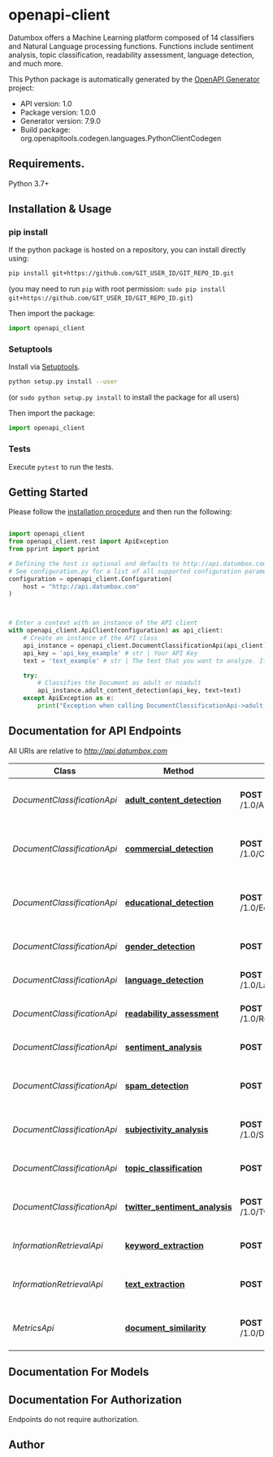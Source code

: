 # openapi-client
Datumbox offers a Machine Learning platform composed of 14 classifiers and Natural Language processing functions. Functions include sentiment analysis, topic classification, readability assessment, language detection, and much more.

This Python package is automatically generated by the [OpenAPI Generator](https://openapi-generator.tech) project:

- API version: 1.0
- Package version: 1.0.0
- Generator version: 7.9.0
- Build package: org.openapitools.codegen.languages.PythonClientCodegen

## Requirements.

Python 3.7+

## Installation & Usage
### pip install

If the python package is hosted on a repository, you can install directly using:

```sh
pip install git+https://github.com/GIT_USER_ID/GIT_REPO_ID.git
```
(you may need to run `pip` with root permission: `sudo pip install git+https://github.com/GIT_USER_ID/GIT_REPO_ID.git`)

Then import the package:
```python
import openapi_client
```

### Setuptools

Install via [Setuptools](http://pypi.python.org/pypi/setuptools).

```sh
python setup.py install --user
```
(or `sudo python setup.py install` to install the package for all users)

Then import the package:
```python
import openapi_client
```

### Tests

Execute `pytest` to run the tests.

## Getting Started

Please follow the [installation procedure](#installation--usage) and then run the following:

```python

import openapi_client
from openapi_client.rest import ApiException
from pprint import pprint

# Defining the host is optional and defaults to http://api.datumbox.com
# See configuration.py for a list of all supported configuration parameters.
configuration = openapi_client.Configuration(
    host = "http://api.datumbox.com"
)



# Enter a context with an instance of the API client
with openapi_client.ApiClient(configuration) as api_client:
    # Create an instance of the API class
    api_instance = openapi_client.DocumentClassificationApi(api_client)
    api_key = 'api_key_example' # str | Your API Key
    text = 'text_example' # str | The text that you want to analyze. It should not contain HTML tags. (optional)

    try:
        # Classifies the Document as adult or noadult
        api_instance.adult_content_detection(api_key, text=text)
    except ApiException as e:
        print("Exception when calling DocumentClassificationApi->adult_content_detection: %s\n" % e)

```

## Documentation for API Endpoints

All URIs are relative to *http://api.datumbox.com*

Class | Method | HTTP request | Description
------------ | ------------- | ------------- | -------------
*DocumentClassificationApi* | [**adult_content_detection**](docs/DocumentClassificationApi.md#adult_content_detection) | **POST** /1.0/AdultContentDetection.json | Classifies the Document as adult or noadult
*DocumentClassificationApi* | [**commercial_detection**](docs/DocumentClassificationApi.md#commercial_detection) | **POST** /1.0/CommercialDetection.json | Classifies the Document as commercial or nocommercial
*DocumentClassificationApi* | [**educational_detection**](docs/DocumentClassificationApi.md#educational_detection) | **POST** /1.0/EducationalDetection.json | Classifies the Document as educational or noeducational
*DocumentClassificationApi* | [**gender_detection**](docs/DocumentClassificationApi.md#gender_detection) | **POST** /1.0/GenderDetection.json | Gender Detection Service
*DocumentClassificationApi* | [**language_detection**](docs/DocumentClassificationApi.md#language_detection) | **POST** /1.0/LanguageDetection.json | Identifies the Language of the Document
*DocumentClassificationApi* | [**readability_assessment**](docs/DocumentClassificationApi.md#readability_assessment) | **POST** /1.0/ReadabilityAssessment.json | Evaluates the Readability of the Document
*DocumentClassificationApi* | [**sentiment_analysis**](docs/DocumentClassificationApi.md#sentiment_analysis) | **POST** /1.0/SentimentAnalysis.json | Identifies the Sentiment of the Document
*DocumentClassificationApi* | [**spam_detection**](docs/DocumentClassificationApi.md#spam_detection) | **POST** /1.0/SpamDetection.json | Classifies the Document as spam or nospam
*DocumentClassificationApi* | [**subjectivity_analysis**](docs/DocumentClassificationApi.md#subjectivity_analysis) | **POST** /1.0/SubjectivityAnalysis.json | Classifies Document as Subjective or Objective
*DocumentClassificationApi* | [**topic_classification**](docs/DocumentClassificationApi.md#topic_classification) | **POST** /1.0/TopicClassification.json | Identifies the Topic of the Document
*DocumentClassificationApi* | [**twitter_sentiment_analysis**](docs/DocumentClassificationApi.md#twitter_sentiment_analysis) | **POST** /1.0/TwitterSentimentAnalysis.json | Identifies the Sentiment of Twitter Messages
*InformationRetrievalApi* | [**keyword_extraction**](docs/InformationRetrievalApi.md#keyword_extraction) | **POST** /1.0/KeywordExtraction.json | Extracts the Keywords of the Document
*InformationRetrievalApi* | [**text_extraction**](docs/InformationRetrievalApi.md#text_extraction) | **POST** /1.0/TextExtraction.json | Extracts the clear text from Webpage
*MetricsApi* | [**document_similarity**](docs/MetricsApi.md#document_similarity) | **POST** /1.0/DocumentSimilarity.json | Estimates the similarity between 2 Documents


## Documentation For Models



<a id="documentation-for-authorization"></a>
## Documentation For Authorization

Endpoints do not require authorization.


## Author




